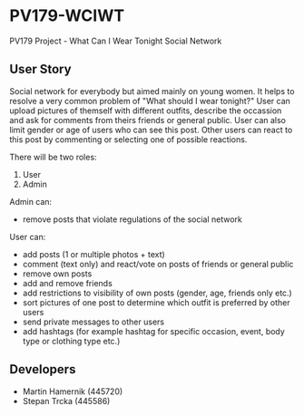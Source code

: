 # PV179-WCIWT
PV179 Project - What Can I Wear Tonight Social Network


## User Story
Social network for everybody but aimed mainly on young women. It helps to resolve a very common problem of "What should I wear tonight?"
User can upload pictures of themself with different outfits, describe the occassion and ask for comments from theirs friends or general public. User can also limit gender or age of users who can see this post. Other users can react to this post by commenting or selecting one of possible reactions.

There will be two roles: 

1. User
2. Admin

Admin can:

* remove posts that violate regulations of the social network


User can: 

* add posts (1 or multiple photos + text)
* comment (text only) and react/vote on posts of friends or general public
* remove own posts
* add and remove friends
* add restrictions to visibility of own posts (gender, age, friends only etc.)
* sort pictures of one post to determine which outfit is preferred by other users
* send private messages to other users
* add hashtags (for example hashtag for specific occasion, event, body type or clothing type etc.)


## Developers

* Martin Hamernik (445720)
* Stepan Trcka (445586)
